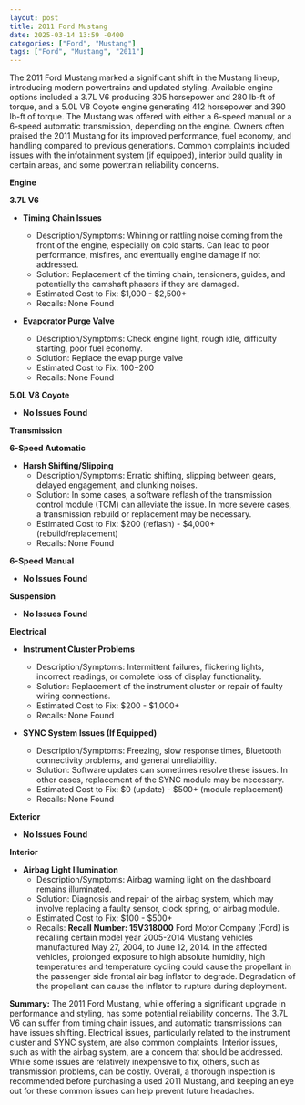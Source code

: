 ```yaml
---
layout: post
title: 2011 Ford Mustang
date: 2025-03-14 13:59 -0400
categories: ["Ford", "Mustang"]
tags: ["Ford", "Mustang", "2011"]
---
```

The 2011 Ford Mustang marked a significant shift in the Mustang lineup, introducing modern powertrains and updated styling. Available engine options included a 3.7L V6 producing 305 horsepower and 280 lb-ft of torque, and a 5.0L V8 Coyote engine generating 412 horsepower and 390 lb-ft of torque. The Mustang was offered with either a 6-speed manual or a 6-speed automatic transmission, depending on the engine. Owners often praised the 2011 Mustang for its improved performance, fuel economy, and handling compared to previous generations. Common complaints included issues with the infotainment system (if equipped), interior build quality in certain areas, and some powertrain reliability concerns.

**Engine**

**3.7L V6**

*   **Timing Chain Issues**
    *   Description/Symptoms: Whining or rattling noise coming from the front of the engine, especially on cold starts. Can lead to poor performance, misfires, and eventually engine damage if not addressed.
    *   Solution: Replacement of the timing chain, tensioners, guides, and potentially the camshaft phasers if they are damaged.
    *   Estimated Cost to Fix: $1,000 - $2,500+
    *   Recalls: None Found

*   **Evaporator Purge Valve**
    *   Description/Symptoms: Check engine light, rough idle, difficulty starting, poor fuel economy.
    *   Solution: Replace the evap purge valve
    *   Estimated Cost to Fix: $100-$200
    *   Recalls: None Found

**5.0L V8 Coyote**

*   **No Issues Found**

**Transmission**

**6-Speed Automatic**

*   **Harsh Shifting/Slipping**
    *   Description/Symptoms: Erratic shifting, slipping between gears, delayed engagement, and clunking noises.
    *   Solution: In some cases, a software reflash of the transmission control module (TCM) can alleviate the issue. In more severe cases, a transmission rebuild or replacement may be necessary.
    *   Estimated Cost to Fix: $200 (reflash) - $4,000+ (rebuild/replacement)
    *   Recalls: None Found

**6-Speed Manual**

*   **No Issues Found**

**Suspension**

*   **No Issues Found**

**Electrical**

*   **Instrument Cluster Problems**
    *   Description/Symptoms: Intermittent failures, flickering lights, incorrect readings, or complete loss of display functionality.
    *   Solution: Replacement of the instrument cluster or repair of faulty wiring connections.
    *   Estimated Cost to Fix: $200 - $1,000+
    *   Recalls: None Found

*   **SYNC System Issues (If Equipped)**
    *   Description/Symptoms: Freezing, slow response times, Bluetooth connectivity problems, and general unreliability.
    *   Solution: Software updates can sometimes resolve these issues. In other cases, replacement of the SYNC module may be necessary.
    *   Estimated Cost to Fix: $0 (update) - $500+ (module replacement)
    *   Recalls: None Found

**Exterior**

*   **No Issues Found**

**Interior**

*   **Airbag Light Illumination**
    *   Description/Symptoms: Airbag warning light on the dashboard remains illuminated.
    *   Solution: Diagnosis and repair of the airbag system, which may involve replacing a faulty sensor, clock spring, or airbag module.
    *   Estimated Cost to Fix: $100 - $500+
    *   Recalls: **Recall Number: 15V318000** Ford Motor Company (Ford) is recalling certain model year 2005-2014 Mustang vehicles manufactured May 27, 2004, to June 12, 2014. In the affected vehicles, prolonged exposure to high absolute humidity, high temperatures and temperature cycling could cause the propellant in the passenger side frontal air bag inflator to degrade. Degradation of the propellant can cause the inflator to rupture during deployment.

**Summary:** The 2011 Ford Mustang, while offering a significant upgrade in performance and styling, has some potential reliability concerns. The 3.7L V6 can suffer from timing chain issues, and automatic transmissions can have issues shifting. Electrical issues, particularly related to the instrument cluster and SYNC system, are also common complaints. Interior issues, such as with the airbag system, are a concern that should be addressed. While some issues are relatively inexpensive to fix, others, such as transmission problems, can be costly. Overall, a thorough inspection is recommended before purchasing a used 2011 Mustang, and keeping an eye out for these common issues can help prevent future headaches.

